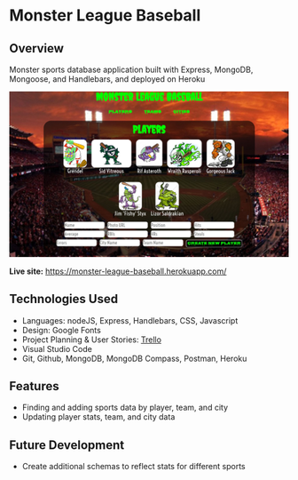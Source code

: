 # Monster League Baseball
## Overview

Monster sports database application built with Express, MongoDB, Mongoose, and Handlebars, and deployed on Heroku

![Screenshot](https://github.com/JustinCotton/monster-league-sports/blob/master/MonsterScreenshot.JPG)

**Live site:** <https://monster-league-baseball.herokuapp.com/>

## Technologies Used

  * Languages: nodeJS, Express, Handlebars, CSS, Javascript
  * Design: Google Fonts
  * Project Planning & User Stories: [Trello](https://trello.com/b/mpoAg0Q5/sei21-monser-league-sports)
  * Visual Studio Code
  * Git, Github, MongoDB, MongoDB Compass, Postman, Heroku


## Features

  * Finding and adding sports data by player, team, and city
  * Updating player stats, team, and city data


## Future Development

  * Create additional schemas to reflect stats for different sports